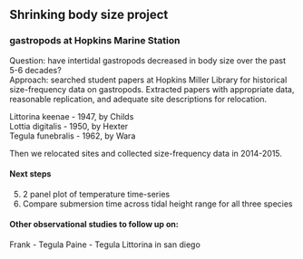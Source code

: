 Shrinking body size project 
----------------------------

### gastropods at Hopkins Marine Station

Question: have intertidal gastropods decreased in body size over the past 5-6 decades?  
Approach: searched student papers at Hopkins Miller Library for historical size-frequency data on gastropods.
Extracted papers with appropriate data, reasonable replication, and adequate site descriptions for relocation. 

Littorina keenae - 1947, by Childs  
Lottia digitalis - 1950, by Hexter  
Tegula funebralis - 1962, by Wara  

Then we relocated sites and collected size-frequency data in 2014-2015.  

####  Next steps

5. 2 panel plot of temperature time-series
6. Compare submersion time across tidal height range for all three species

#### Other observational studies to follow up on:
Frank - Tegula
Paine - Tegula
Littorina in san diego







